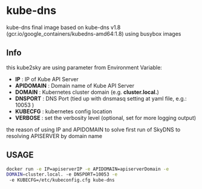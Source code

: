 # kube-dns
kube-dns final image based on kube-dns v1.8
(gcr.io/google_containers/kubedns-amd64:1.8) using busybox images 


## Info
this kube2sky are using parameter from Environment Variable:

- **IP** : IP of Kube API Server
- **APIDOMAIN** : Domain name of Kube API Server
- **DOMAIN** : Kubernetes cluster domain (e.g. **cluster.local.**)
- **DNSPORT** : DNS Port (tied up with dnsmasq setting at yaml file, e.g.: 10053 )
- **KUBECFG** : kubernetes config location
- **VERBOSE** : set the verbosity level (optional, set for more logging
output)

the reason of using IP and APIDOMAIN to solve first run of SkyDNS to resolving APISERVER by domain name

## USAGE

```bash
docker run -e IP=apiserverIP -e APIDOMAIN=apiserverDomain -e
DOMAIN=cluster.local. -e DNSPORT=10053 -e
 -e KUBECFG=/etc/kubeconfig.cfg kube-dns
```
